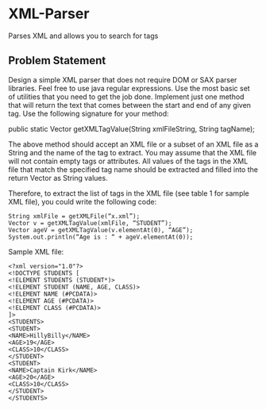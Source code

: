 # XML-Parser
Parses XML and allows you to search for tags

## Problem Statement

Design a simple XML parser that does not require DOM or SAX parser libraries. Feel free to use java regular expressions. Use the most basic set of utilities that you need to get the job done. Implement just one method that will return the text that comes between the start and end of any given tag. Use the following signature for your method:

public static Vector getXMLTagValue(String xmlFileString, String tagName);

The above method should accept an XML file or a subset of an XML file as a String and the name of the tag to extract. You may assume that the XML file will not contain empty tags or attributes. All values of the tags in the XML file that match the specified tag name should be extracted and filled into the return Vector as String values.

Therefore, to extract the list of tags in the XML file (see table 1 for sample XML file), you could write the following code:
```
String xmlFile = getXMLFile(“x.xml”);
Vector v = getXMLTagValue(xmlFile, “STUDENT”);
Vector ageV = getXMLTagValue(v.elementAt(0), “AGE”);
System.out.println(“Age is : “ + ageV.elementAt(0));
```
Sample XML file:
```
<?xml version="1.0"?>
<!DOCTYPE STUDENTS [
<!ELEMENT STUDENTS (STUDENT*)>
<!ELEMENT STUDENT (NAME, AGE, CLASS)>
<!ELEMENT NAME (#PCDATA)>
<!ELEMENT AGE (#PCDATA)>
<!ELEMENT CLASS (#PCDATA)>
]>
<STUDENTS>
<STUDENT>
<NAME>HillyBilly</NAME>
<AGE>19</AGE>
<CLASS>10</CLASS>
</STUDENT>
<STUDENT>
<NAME>Captain Kirk</NAME>
<AGE>20</AGE>
<CLASS>10</CLASS>
</STUDENT>
</STUDENTS>
```
